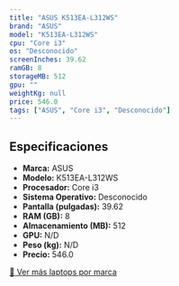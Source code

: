 ```yaml
---
title: "ASUS K513EA-L312WS"
brand: "ASUS"
model: "K513EA-L312WS"
cpu: "Core i3"
os: "Desconocido"
screenInches: 39.62
ramGB: 8
storageMB: 512
gpu: ""
weightKg: null
price: 546.0
tags: ["ASUS", "Core i3", "Desconocido"]
---
```

## Especificaciones

- **Marca:** ASUS
- **Modelo:** K513EA-L312WS
- **Procesador:** Core i3
- **Sistema Operativo:** Desconocido
- **Pantalla (pulgadas):** 39.62
- **RAM (GB):** 8
- **Almacenamiento (MB):** 512
- **GPU:** N/D
- **Peso (kg):** N/D
- **Precio:** 546.0

[:rocket: Ver más laptops por marca](/brand/asus)
